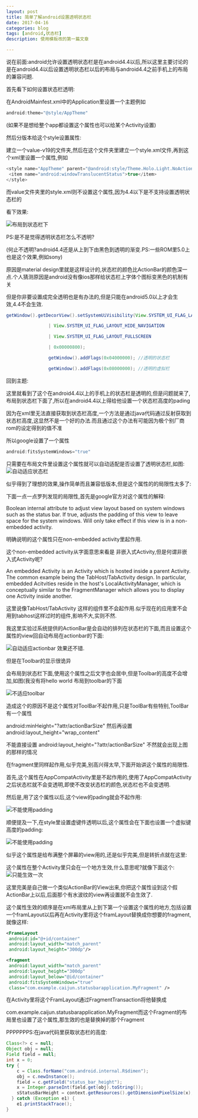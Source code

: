 ```yaml
---
layout: post
title: 简单了解android设置透明状态栏
date: 2017-04-16
categories: blog
tags: [android,状态栏]
description: 使用模板改的第一篇文章

---
```

说在前面:android允许设置透明状态栏是在android4.4以后,所以这里主要讨论的是在android4.4以后设置透明状态栏以后的布局与android4.4之前手机上的布局的兼容问题.

首先看下如何设置状态栏透明:

在AndroidMainfest.xml中的Application里设置一个主题例如

``` java
android:theme="@style/AppTheme"

```
(如果不是想给整个app都设置这个属性也可以给某个Activity设置)

然后分版本给这个style设置属性:

建立一个value-v19的文件夹,然后在这个文件夹里建立一个style.xml文件,再到这个xml里设置一个属性,例如
``` java
<style name="AppTheme" parent="@android:style/Theme.Holo.Light.NoActionBar">
 <item name="android:windowTranslucentStatus">true</item>
</style>
```
而value文件夹里的style.xml则不设置这个属性,因为4.4以下是不支持设置透明状态栏的

看下效果:

![布局到状态栏下](http://oogbkd3ln.bkt.clouddn.com/trans_systembartrans_bar.png)

PS:是不是觉得透明状态栏怎么不透明?

(何止不透明?android4.4还是从上到下由黑色到透明的渐变.PS:一些ROM里5.0上也是这个效果,例如sony)

原因是material design里就是这样设计的,状态栏的颜色比ActionBar的颜色深一点.个人猜测原因是android没有像ios那样给状态栏上字体个图标变黑色的机制有关

但是你非要设置成完全透明也是有办法的,但是只能在android5.0以上才会生效,4.4不会生效.
``` java
getWindow().getDecorView().setSystemUiVisibility(View.SYSTEM_UI_FLAG_LAYOUT_STABLE

                | View.SYSTEM_UI_FLAG_LAYOUT_HIDE_NAVIGATION

                | View.SYSTEM_UI_FLAG_LAYOUT_FULLSCREEN

                | 0x00000800);

                getWindow().addFlags(0x04000000); //透明的状态栏

                getWindow().addFlags(0x08000000); //透明的虚拟栏
```
回到主题:

这里就看到了这个在android4.4以上的手机上的状态栏是透明的,但是问题就来了,布局到状态栏下面了,所以在android4.4以上得给他设置一个状态栏高度的pading

因为在xml里无法直接获取到状态栏高度,一个方法是通过java代码通过反射获取到状态栏高度,这显然不是一个好的办法.而且通过这个办法有可能因为极个别厂商rom的设定得到的值不准

所以google设置了一个属性
``` java
android:fitsSystemWindows="true"
```
只需要在布局文件里设置这个属性就可以自动适配是否设置了透明状态栏,如图:
![自动适应状态栏](http://oogbkd3ln.bkt.clouddn.com/trans_systembartrans_bar_fit.png)

似乎得到了理想的效果,操作简单而且兼容低版本,但是这个属性的的局限性太多了:

下面一点一点罗列发现的局限性,首先是google官方对这个属性的解释:

Boolean internal attribute to adjust view layout based on system windows such as the status bar. If true, adjusts the padding of this view to leave space for the system windows. Will only take effect if this view is in a non-embedded activity.

明确说明的这个属性只在non-embedded activity里起作用.

这个non-embedded activity从字面意思来看是 非嵌入式Activity,但是何谓非嵌入式Activity呢?

An embedded Activity is an Activity which is hosted inside a parent Activity. The common example being the TabHost/TabActivity design. In particular, embedded Acitvities reside in the host's LocalActivityManager, which is conceptually similar to the FragmentManager which allows you to display one Activity inside another.


这里说像TabHost/TabActivity 这样的组件里不会起作用.似乎现在的应用里不会用到tabhost这样过时的组件,影响不大,实则不然.

我这里实验过系统提供的ActionBar是会自动的排列在状态栏的下面,而且设置这个属性的view回自动布局在actionbar的下面:

![自动适应actionbar](http://oogbkd3ln.bkt.clouddn.com/trans_systembartrans_actionbar.png)
效果还不错.

但是在Toolbar的显示很诡异

会布局到状态栏下面,使用这个属性之后文字也会居中,但是Toolbar的高度不会增加,如图(我没有将hello world 布局到toolbar的下面

![不适应toolbar](http://oogbkd3ln.bkt.clouddn.com/trans_systembartrans_tools_bar.png)

造成这个的原因不是这个属性对ToolBar不起作用,只是ToolBar有些特别,ToolBar有一个属性

android:minHeight="?attr/actionBarSize" 然后再设置 android:layout_height="wrap_content"

不能直接设置 android:layout_height="?attr/actionBarSize" 不然就会出现上图的那样的情况

在fragment里同样起作用,似乎完美,别高兴得太早,下面开始讲这个属性的局限性.

首先,这个属性在AppCompatActivity里是不起作用的,使用了AppCompatActivity之后状态栏就不会变透明,即使不改变状态栏的颜色,状态栏也不会变透明.

然后是,用了这个属性以后,这个view的pading就会不起作用:

![不能使用padding](http://oogbkd3ln.bkt.clouddn.com/trans_systembartrans_setPadding.png)

顺便提及一下,在style里设置虚键件透明以后,这个属性会在下面也设置一个虚拟键高度的padding:

![不能使用padding](http://oogbkd3ln.bkt.clouddn.com/trans_systembartrans_no_action_bar_fits_system_window.png)

似乎这个属性是给布满整个屏幕的view用的,还是似乎完美,但是转折点就在这里:

这个属性在整个Activity里只会在一个地方生效,什么意思呢?就像下面这个:
![只能生效一次](http://oogbkd3ln.bkt.clouddn.com/trans_systembartrans_screenshot.png)

这里完美是自己做一个类似ActionBar的View出来,你把这个属性设到这个假ActionBar上以后,后面那个有水波纹的view再设置就不会生效了.

这个属性生效的顺序是在xml布局里从上到下第一个设置这个属性的地方,包括设置一个framLayout以后再在Activity里将这个framLayout替换成你想要的fragment,就像这样:

``` xml
<FrameLayout
 android:id="@+id/container"
 android:layout_width="match_parent"
 android:layout_height="300dp"/>

<fragment
 android:layout_width="match_parent"
 android:layout_height="300dp"
 android:layout_below="@id/container"
 android:fitsSystemWindows="true"
 class="com.example.caijun.statusbarapplication.MyFragment" />
 ```
 在Activity里将这个FramLayout通过FragmentTransaction将他替换成

com.example.caijun.statusbarapplication.MyFragment而这个Fragment的布局里也设置了这个属性,那生效的也是替换掉的那个Fragment





PPPPPPPS:在java代码里获取状态栏的高度:

``` java
Class<?> c = null;
Object obj = null;
Field field = null;
int x = 0;
try {
    c = Class.forName("com.android.internal.R$dimen");
    obj = c.newInstance();
    field = c.getField("status_bar_height");
    x = Integer.parseInt(field.get(obj).toString());
    sStatusBarHeight = context.getResources().getDimensionPixelSize(x);
  } catch (Exception e1) {
    e1.printStackTrace();
}
```
